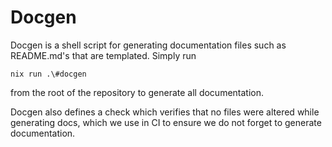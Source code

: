 # Docgen

Docgen is a shell script for generating documentation files such as README.md's that are templated. Simply run

```
nix run .\#docgen
```

from the root of the repository to generate all documentation.

Docgen also defines a check which verifies that no files were altered while generating docs, which we use in CI to ensure we do not forget to generate documentation.
